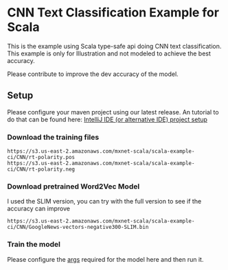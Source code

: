 <!--- Licensed to the Apache Software Foundation (ASF) under one -->
<!--- or more contributor license agreements.  See the NOTICE file -->
<!--- distributed with this work for additional information -->
<!--- regarding copyright ownership.  The ASF licenses this file -->
<!--- to you under the Apache License, Version 2.0 (the -->
<!--- "License"); you may not use this file except in compliance -->
<!--- with the License.  You may obtain a copy of the License at -->

<!---   http://www.apache.org/licenses/LICENSE-2.0 -->

<!--- Unless required by applicable law or agreed to in writing, -->
<!--- software distributed under the License is distributed on an -->
<!--- "AS IS" BASIS, WITHOUT WARRANTIES OR CONDITIONS OF ANY -->
<!--- KIND, either express or implied.  See the License for the -->
<!--- specific language governing permissions and limitations -->
<!--- under the License. -->

# CNN Text Classification Example for Scala
This is the example using Scala type-safe api doing CNN text classification. 
This example is only for Illustration and not modeled to achieve the best accuracy.

Please contribute to improve the dev accuracy of the model.

## Setup

Please configure your maven project using our latest release. An tutorial to do that can be found here:
[IntelliJ IDE (or alternative IDE) project setup](http://mxnet.incubator.apache.org/tutorials/scala/mxnet_scala_on_intellij.html)

### Download the training files
```$xslt
https://s3.us-east-2.amazonaws.com/mxnet-scala/scala-example-ci/CNN/rt-polarity.pos
https://s3.us-east-2.amazonaws.com/mxnet-scala/scala-example-ci/CNN/rt-polarity.neg
```
### Download pretrained Word2Vec Model
I used the SLIM version, you can try with the full version to see if the accuracy can improve
```$xslt
https://s3.us-east-2.amazonaws.com/mxnet-scala/scala-example-ci/CNN/GoogleNews-vectors-negative300-SLIM.bin
```
### Train the model
Please configure the [args](https://github.com/apache/incubator-mxnet/blob/scala-package/examples/src/main/scala/org/apache/mxnet/examples/cnntextclassification/CNNTextClassification.scala#L299-L312) required for the model here and then run it.
